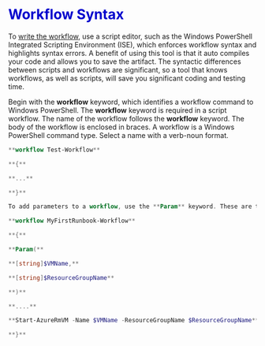 <h1><strong><span style="color: #0000CD;">Workflow Syntax</span></strong></h1>  

To [write the workflow](https://azure.microsoft.com/en-us/documentation/articles/automation-first-runbook-textual/), use a script editor, such as the Windows PowerShell Integrated Scripting Environment (ISE), which enforces workflow syntax and highlights syntax errors. A benefit of using this tool is that it auto compiles your code and allows you to save the artifact. The syntactic differences between scripts and workflows are significant, so a tool that knows workflows, as well as scripts, will save you significant coding and testing time.

Begin with the **workflow** keyword, which identifies a workflow command to Windows PowerShell. The **workflow** keyword is required in a script workflow. The name of the workflow follows the **workflow** keyword. The body of the workflow is enclosed in braces. A workflow is a Windows PowerShell command type. Select a name with a verb-noun format.

```PowerShell
**workflow Test-Workflow**

**{**

**...**

**}**

To add parameters to a workflow, use the **Param** keyword. These are the same techniques that you use to add parameters to a function. Lastly, simply add your standard PowerShell commands.

**workflow MyFirstRunbook-Workflow**

**{**

**Param(**

**[string]$VMName,**

**[string]$ResourceGroupName**

**)**

**....**

**Start-AzureRmVM -Name $VMName -ResourceGroupName $ResourceGroupName**

**}**
```
